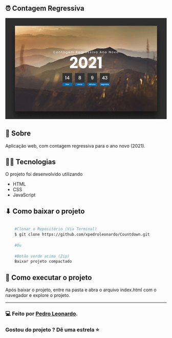 ## ⏰️ Contagem Regressiva

<div align="center" >
    <img src="./assets/image/README.gif">
</div>

## 📑 Sobre

Aplicação web, com contagem regressiva para o ano novo (2021).

## 👨‍💻 Tecnologias 

O projeto foi desenvolvido utilizando

- HTML
- CSS
- JavaScript


## ⬇ Como baixar o projeto

```bash

    #Clonar o Repositório (Via Terminal)
    $ git clone https://github.com/xpedroleonardo/Countdown.git

    #Ou

    #Botão verde acima (Zip)
    Baixar projeto compactado

```


## 🚀 Como executar o projeto

Após baixar o projeto, entre na pasta e abra o arquivo index.html com o navegador e explore o projeto.

---

### 💻 Feito por [Pedro Leonardo](https://github.com/xpedroleonardo). 

### Gostou do projeto ? Dê uma estrela ⭐